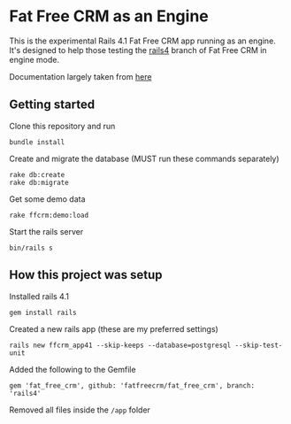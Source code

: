 # Fat Free CRM as an Engine

This is the experimental Rails 4.1 Fat Free CRM app running as an engine.
It's designed to help those testing the [rails4](https://github.com/fatfreecrm/fat_free_crm/tree/rails4) branch of Fat Free CRM in engine mode.

Documentation largely taken from [here](https://github.com/fatfreecrm/fat_free_crm/wiki/Running-as-a-Rails-Engine)

## Getting started

Clone this repository and run

    bundle install

Create and migrate the database (MUST run these commands separately)

    rake db:create
    rake db:migrate

Get some demo data

    rake ffcrm:demo:load

Start the rails server

    bin/rails s

## How this project was setup

Installed rails 4.1

    gem install rails

Created a new rails app (these are my preferred settings)

    rails new ffcrm_app41 --skip-keeps --database=postgresql --skip-test-unit

Added the following to the Gemfile

    gem 'fat_free_crm', github: 'fatfreecrm/fat_free_crm', branch: 'rails4'

Removed all files inside the `/app` folder
